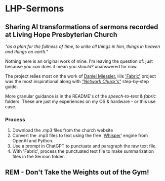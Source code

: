 # LHP-Sermons

## Sharing AI transformations of sermons recorded at Living Hope Presbyterian Church 

_"as a plan for the fullness of time, to unite all things in him, things in heaven and things on earth."_

Nothing here is an original work of mine. I'm leaving the question of: just because you _can_ does it mean you _should?_ unanswered for now.

The project relies most on the work of [Daniel Miessler.](https://www.youtube.com/@unsupervised-learning) His ['Fabric'](https://github.com/danielmiessler/fabric) project was the most inspirational along with [_"Network Chuck's"_](https://www.youtube.com/watch?v=UbDyjIIGaxQ)  step-by-step guide.

More granular guidance is in the README's of the _speech-to-text_ & _fabric_ folders. These are just my experiences on my OS & hardware - or this use case.

### Process

1. Download the .mp3 files from the church website
2. Convert the .mp3 files to text using the free '[Whisper](https://pypi.org/project/openai-whisper/)' engine from OpenAI and Python.
3. Use a prompt in ChatGPT to punctuate and paragraph the raw text file.
4. With 'Fabric', process the punctuated text file to make summarization files in the Sermon folder.

## REM - Don't Take the Weights out of the Gym!
